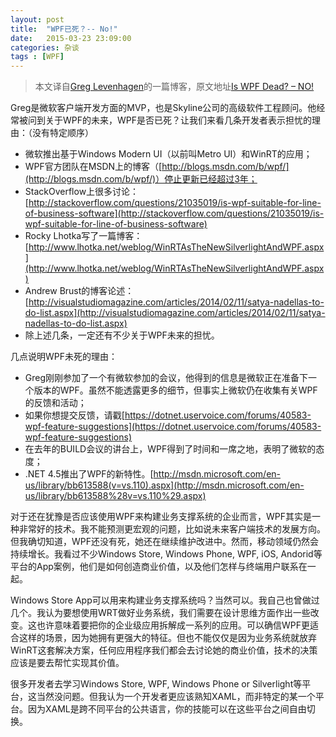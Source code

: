 ```yaml
---
layout: post
title:  "WPF已死？-- No!"
date:   2015-03-23 23:09:00
categories: 杂谈
tags : [WPF]
---
```


> 本文译自[Greg Levenhagen](http://greglevenhagen.com/about-me/ "Greg Levenhagen")的一篇博客，原文地址[Is WPF Dead? – NO!](http://greglevenhagen.com/is-wpf-dead-no/ "Is WPF Dead? – NO!")

<!-- more -->

Greg是微软客户端开发方面的MVP，也是Skyline公司的高级软件工程顾问。他经常被问到关于WPF的未来，WPF是否已死？让我们来看几条开发者表示担忧的理由：（没有特定顺序）

 - 微软推出基于Windows Modern UI（以前叫Metro UI）和WinRT的应用；
 - WPF官方团队在MSDN上的博客（[http://blogs.msdn.com/b/wpf/](http://blogs.msdn.com/b/wpf/)）停止更新已经超过3年；
 - StackOverflow上很多讨论：[http://stackoverflow.com/questions/21035019/is-wpf-suitable-for-line-of-business-software](http://stackoverflow.com/questions/21035019/is-wpf-suitable-for-line-of-business-software)
 - Rocky Lhotka写了一篇博客：[http://www.lhotka.net/weblog/WinRTAsTheNewSilverlightAndWPF.aspx](http://www.lhotka.net/weblog/WinRTAsTheNewSilverlightAndWPF.aspx)
 - Andrew Brust的博客论述：[http://visualstudiomagazine.com/articles/2014/02/11/satya-nadellas-to-do-list.aspx](http://visualstudiomagazine.com/articles/2014/02/11/satya-nadellas-to-do-list.aspx)
 - 除上述几条，一定还有不少关于WPF未来的担忧。


几点说明WPF未死的理由：

 - Greg刚刚参加了一个有微软参加的会议，他得到的信息是微软正在准备下一个版本的WPF。虽然不能透露更多的细节，但事实上微软仍在收集有关WPF的反馈和活动；
 - 如果你想提交反馈，请戳[https://dotnet.uservoice.com/forums/40583-wpf-feature-suggestions](https://dotnet.uservoice.com/forums/40583-wpf-feature-suggestions)
 - 在去年的BUILD会议的讲台上，WPF得到了时间和一席之地，表明了微软的态度；
 - .NET 4.5推出了WPF的新特性。[http://msdn.microsoft.com/en-us/library/bb613588(v=vs.110).aspx](http://msdn.microsoft.com/en-us/library/bb613588%28v=vs.110%29.aspx)

<!-- more -->

对于还在犹豫是否应该使用WPF来构建业务支撑系统的企业而言，WPF其实是一种非常好的技术。我不能预测更宏观的问题，比如说未来客户端技术的发展方向。但我确切知道，WPF还没有死，她还在继续维护改进中。然而，移动领域仍然会持续增长。我看过不少Windows Store, Windows Phone, WPF, iOS, Andorid等平台的App案例，他们是如何创造商业价值，以及他们怎样与终端用户联系在一起。

Windows Store App可以用来构建业务支撑系统吗？当然可以。我自己也曾做过几个。我认为要想使用WRT做好业务系统，我们需要在设计思维方面作出一些改变。这也许意味着要把你的企业级应用拆解成一系列的应用。可以确信WPF更适合这样的场景，因为她拥有更强大的特征。但也不能仅仅是因为业务系统就放弃WinRT这套解决方案，任何应用程序我们都会去讨论她的商业价值，技术的决策应该是要去帮忙实现其价值。

很多开发者去学习Windows Store, WPF, Windows Phone or Silverlight等平台，这当然没问题。但我认为一个开发者更应该熟知XAML，而非特定的某一个平台。因为XAML是跨不同平台的公共语言，你的技能可以在这些平台之间自由切换。
